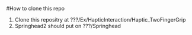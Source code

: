 #How to clone this repo
1. Clone this repositry at ???/Ex/HapticInteraction/Haptic_TwoFingerGrip
1. Springhead2 should put on ???/Springhead
